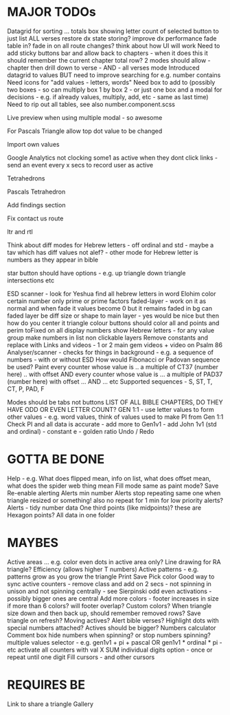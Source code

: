 MAJOR TODOs
===========

Datagrid for sorting ...
totals box showing letter count of selected
button to just list ALL verses
restore dx state storing?
improve dx performance
fade table in? fade in on all route changes?
think about how UI will work
Need to add sticky buttons bar and allow back to chapters - when it does this it should remember the current chapter
total row?
2 modes should allow - chapter then drill down to verse - AND - all verses mode
Introduced datagrid to values BUT need to improve searching for e.g. number contains
Need icons for "add values - letters, words"
Need box to add to (possibly two boxes - so can multiply box 1 by box 2 - or just one box and a modal for decisions - e.g. if already values, multiply, add, etc - same as last time)
Need to rip out all tables, see also number.component.scss


Live preview when using multiple modal - so awesome

For Pascals Triangle allow top dot value to be changed

Import own values

Google Analytics not clocking some1 as active when they dont click links - send an event every x secs to record user as active

Tetrahedrons

Pascals Tetrahedron

Add findings section

Fix contact us route

ltr and rtl

Think about diff modes for Hebrew letters - off ordinal and std - maybe a tav which has diff values not alef? - other mode for Hebrew letter is numbers as they appear in bible

star button should have options - e.g. up triangle down triangle intersections etc


ESD scanner - look for Yeshua
find all hebrew letters in word Elohim
color certain number only
prime or prime factors
faded-layer - work on it as normal and when fade it values become 0 but it remains faded in bg
can faded layer be diff size or shape to main layer - yes would be nice but then how do you center it
triangle colour buttons should color all and points and perim
toFixed on all display numbers
show Hebrew letters - for any value group
make numbers in list non clickable
layers
Remove constants and replace with Links and videos - 1 or 2 main gem videos + video on Psalm 86
Analyser/scanner - checks for things in background - e.g. a sequence of numbers - with or without ESD
How would Fibonacci or Padovan sequence be used?
Paint every counter whose value is .. a multiple of CT37 (number here) .. with offset AND every counter whose value is ... a multiple of PAD37 (number here) with offset ... AND ... etc
Supported sequences - S, ST, T, CT, P, PAD, F

Modes should be tabs not buttons
LIST OF ALL BIBLE CHAPTERS, DO THEY HAVE ODD OR EVEN LETTER COUNT?
GEN 1:1 - use letter values to form other values - e.g. word values, think of values used to make PI from Gen 1:1
Check PI and all data is accurate - add more to Gen1v1 - add John 1v1 (std and ordinal) - constant e - golden ratio
Undo / Redo

GOTTA BE DONE
=============

Help - e.g. What does flipped mean, info on list, what does offset mean, what does the spider web thing mean
Fill mode same as paint mode?
Save
Re-enable alerting
Alerts min number
Alerts stop repeating same one when triangle resized or something! also no repeat for 1 min for low priority alerts?
Alerts - tidy number data
One third points (like midpoints)? these are Hexagon points?
All data in one folder

MAYBES
======

Active areas ... e.g. color even dots in active area only?
Line drawing for RA triangle?
Efficiency (allows higher T numbers)
Active patterns - e.g. patterns grow as you grow the triangle
Print
Save
Pick color
Good way to sync active counters - remove class and add on 2 secs - not spinning in unison and not spinning centrally - see Sierpinski odd even activations - possibly bigger ones are central
Add more colors - footer increases in size if more than 6 colors? will footer overlap?
Custom colors?
When triangle size down and then back up, should remember removed rows?
Save triangle on refresh?
Moving actives?
Alert bible verses?
Highlight dots with special numbers attached?
Actives should be bigger?
Numbers calculator
Comment box
hide numbers when spinning? or stop numbers spinning?
multiple values selector - e.g. gen1v1 + pi + pascal OR gen1v1 * ordinal * pi - etc
activate all counters with val X
SUM individual digits option - once or repeat until one digit
Fill cursors - and other cursors

REQUIRES BE
===========

Link to share a triangle
Gallery
